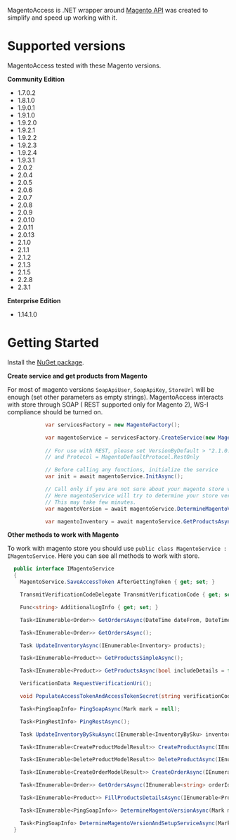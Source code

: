 MagentoAccess is .NET wrapper around [Magento API](http://www.magentocommerce.com/api/rest/introduction.html) was created to simplify and speed up working with it.

# Supported versions
MagentoAccess tested with these Magento versions. 


**Community Edition**
* 1.7.0.2
* 1.8.1.0
* 1.9.0.1
* 1.9.1.0
* 1.9.2.0
* 1.9.2.1
* 1.9.2.2
* 1.9.2.3
* 1.9.2.4
* 1.9.3.1
* 2.0.2
* 2.0.4
* 2.0.5
* 2.0.6
* 2.0.7
* 2.0.8
* 2.0.9
* 2.0.10
* 2.0.11
* 2.0.13
* 2.1.0
* 2.1.1
* 2.1.2
* 2.1.3
* 2.1.5
* 2.2.8
* 2.3.1

**Enterprise Edition**
* 1.14.1.0


# Getting Started

Install the [NuGet package](https://www.nuget.org/packages/MagentoAccess).

**Create service and get products from Magento**

For most of magento versions ```SoapApiUser```, ```SoapApiKey```, ```StoreUrl``` will be enough (set other parameters as empty strings). MagentoAccess interacts with store through SOAP ( REST supported only for Magento 2), WS-I compliance should be turned on.
```C#
			var servicesFactory = new MagentoFactory();

			var magentoService = servicesFactory.CreateService(new MagentoAuthenticatedUserCredentials( "n/a", "n/a", "https://www.youstore.com", "n/a", "n/a", "User", "Password", 4, 1800000, false ), new MagentoConfig() { EditionByDefault = "ce", VersionByDefault = "2.1.0.0", Protocol = MagentoDefaultProtocol.SoapOnly } ); // 2.1.0.0. used instead of 2.1.0 for back compatibility with magento 1.x.x.x
			
			// For use with REST, please set VersionByDefault > "2.1.0.0", example: "2.2.0.0"
			// and Protocol = MagentoDefaultProtocol.RestOnly

			// Before calling any functions, initialize the service
			var init = await magentoService.InitAsync();

			// Call only if you are not sure about your magento store version specified in CreateService.
			// Here magentoService will try to determine your store version and configure itself to work with your store.
			// This may take few minutes.
			var magentoVersion = await magentoService.DetermineMagentoVersionAndSetupServiceAsync();

			var magentoInventory = await magentoService.GetProductsAsync();
```


**Other methods to work with Magento**

To work with magento store you should use ```public class MagentoService : IMagentoService```. Here you can see all methods to work with store.
```C#
  public interface IMagentoService
  {
    MagentoService.SaveAccessToken AfterGettingToken { get; set; }

    TransmitVerificationCodeDelegate TransmitVerificationCode { get; set; }

    Func<string> AdditionalLogInfo { get; set; }

    Task<IEnumerable<Order>> GetOrdersAsync(DateTime dateFrom, DateTime dateTo);

    Task<IEnumerable<Order>> GetOrdersAsync();

    Task UpdateInventoryAsync(IEnumerable<Inventory> products);

    Task<IEnumerable<Product>> GetProductsSimpleAsync();

    Task<IEnumerable<Product>> GetProductsAsync(bool includeDetails = false);

    VerificationData RequestVerificationUri();

    void PopulateAccessTokenAndAccessTokenSecret(string verificationCode, string requestToken, string requestTokenSecret);

    Task<PingSoapInfo> PingSoapAsync(Mark mark = null);

    Task<PingRestInfo> PingRestAsync();

    Task UpdateInventoryBySkuAsync(IEnumerable<InventoryBySku> inventory);

    Task<IEnumerable<CreateProductModelResult>> CreateProductAsync(IEnumerable<CreateProductModel> models);

    Task<IEnumerable<DeleteProductModelResult>> DeleteProductAsync(IEnumerable<DeleteProductModel> models);

    Task<IEnumerable<CreateOrderModelResult>> CreateOrderAsync(IEnumerable<CreateOrderModel> models);

    Task<IEnumerable<Order>> GetOrdersAsync(IEnumerable<string> orderIds);

    Task<IEnumerable<Product>> FillProductsDetailsAsync(IEnumerable<Product> products);

    Task<IEnumerable<PingSoapInfo>> DetermineMagentoVersionAsync(Mark mark = null);

    Task<PingSoapInfo> DetermineMagentoVersionAndSetupServiceAsync(Mark mark = null);
  }
```
